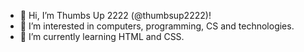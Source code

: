 - 👋 Hi, I’m Thumbs Up 2222 (@thumbsup2222)!
- 👀 I’m interested in computers, programming, CS and technologies.
- 🌱 I’m currently learning HTML and CSS.
